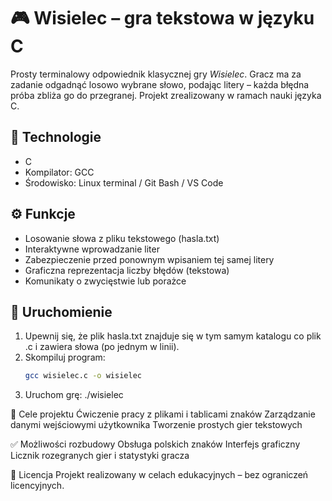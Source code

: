 # 🎮 Wisielec – gra tekstowa w języku C

Prosty terminalowy odpowiednik klasycznej gry *Wisielec*. Gracz ma za zadanie odgadnąć losowo wybrane słowo, podając litery – każda błędna próba zbliża go do przegranej. Projekt zrealizowany w ramach nauki języka C.

## 🔧 Technologie

- C
- Kompilator: GCC
- Środowisko: Linux terminal / Git Bash / VS Code

## ⚙️ Funkcje

- Losowanie słowa z pliku tekstowego (hasla.txt)
- Interaktywne wprowadzanie liter
- Zabezpieczenie przed ponownym wpisaniem tej samej litery
- Graficzna reprezentacja liczby błędów (tekstowa)
- Komunikaty o zwycięstwie lub porażce

## 🚀 Uruchomienie

1. Upewnij się, że plik hasla.txt znajduje się w tym samym katalogu co plik .c i zawiera słowa (po jednym w linii).
2. Skompiluj program:
   ```bash
   gcc wisielec.c -o wisielec

3. Uruchom grę:
./wisielec


📌 Cele projektu
Ćwiczenie pracy z plikami i tablicami znaków
Zarządzanie danymi wejściowymi użytkownika
Tworzenie prostych gier tekstowych


✅ Możliwości rozbudowy
Obsługa polskich znaków
Interfejs graficzny
Licznik rozegranych gier i statystyki gracza


📄 Licencja
Projekt realizowany w celach edukacyjnych – bez ograniczeń licencyjnych.
